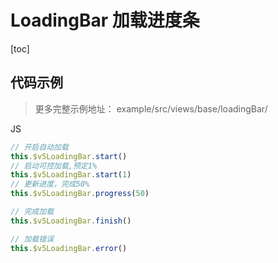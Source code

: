 # LoadingBar 加载进度条

[toc]

## 代码示例

> 更多完整示例地址： example/src/views/base/loadingBar/

JS
```js
// 开启自动加载
this.$v5LoadingBar.start()
// 启动可控加载,预定1%
this.$v5LoadingBar.start(1)
// 更新进度，完成50%
this.$v5LoadingBar.progress(50)

// 完成加载
this.$v5LoadingBar.finish()

// 加载错误
this.$v5LoadingBar.error()
```
